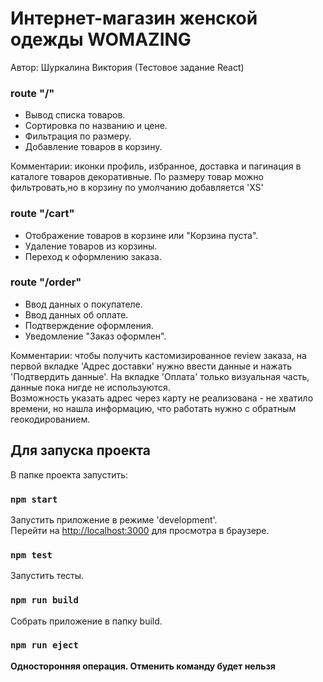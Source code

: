 # Интернет-магазин женской одежды WOMAZING 
Автор: Шуркалина Виктория 
(Тестовое задание React)

### route "/" 
<ul>
  <li> Вывод списка товаров. </li> 
  <li>Сортировка по названию и цене. </li>
  <li>Фильтрация по размеру.</li>
  <li>Добавление товаров в корзину. </li>
</ul>

Комментарии: иконки профиль, избранное, доставка и пагинация в каталоге товаров декоративные. По размеру товар можно фильтровать,но в корзину по умолчанию добавляется 'XS'

### route "/cart" 
<ul>
  <li> Отображение товаров в корзине или "Корзина пуста". </li> 
  <li> Удаление товаров из корзины.</li>
  <li> Переход к оформлению заказа.</li>
</ul>


### route "/order" 
<ul>
  <li> Ввод данных о покупателе. </li> 
  <li> Ввод данных об оплате.</li>
  <li> Подтверждение оформления.</li>
  <li> Уведомление "Заказ оформлен".</li>
</ul>

Комментарии: чтобы получить кастомизированное review заказа, на первой вкладке 'Адрес доставки' нужно ввести данные и нажать 'Подтвердить данные'. 
На вкладке 'Оплата' только визуальная часть, данные пока нигде не используются.  
Возможность указать адрес через карту не реализована - не хватило времени, но нашла информацию, что работать нужно с обратным геокодированием. 

## Для запуска проекта

В папке проекта запустить:

### `npm start`

Запустить приложение в режиме 'development'.\
Перейти на [http://localhost:3000](http://localhost:3000) для просмотра в браузере.


### `npm test`

Запустить тесты.

### `npm run build`

Собрать приложение в папку build.

### `npm run eject`

**Односторонняя операция. Отменить команду будет нельзя**


